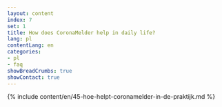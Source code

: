 ```yaml
---
layout: content
index: 7
set: 1
title: How does CoronaMelder help in daily life?
lang: pl
contentLang: en
categories:
- pl
- faq
showBreadCrumbs: true
showContact: true
---
```

{% include content/en/45-hoe-helpt-coronamelder-in-de-praktijk.md %}
